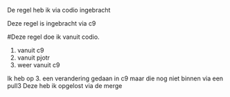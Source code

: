 De regel heb ik via codio ingebracht

Deze regel is ingebracht via c9

#Deze regel doe ik vanuit codio.

1. vanuit c9
2. vanuit pjotr
3. weer vanuit c9

Ik heb op 3. een verandering gedaan in c9 maar die nog niet binnen via een pull3 
Deze heb ik opgelost via de merge
